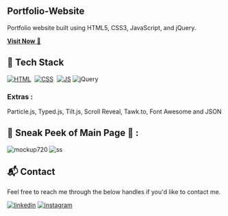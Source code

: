 ## Portfolio-Website
Portfolio website built using HTML5, CSS3, JavaScript, and jQuery.

<a href="https://masao-portfolio.vercel.app/" target="_blank">**Visit Now** 🚀</a>


## 📌 Tech Stack
[![HTML](https://img.shields.io/badge/html5%20-%23E34F26.svg?&style=for-the-badge&logo=html5&logoColor=white)](https://github.com/000jerry000/Portfolio-Website/search?l=html)&nbsp;
[![CSS](https://img.shields.io/badge/css3%20-%231572B6.svg?&style=for-the-badge&logo=css3&logoColor=white)](https://github.com/000jerry000/Portfolio-Website/search?l=css)&nbsp;
[![JS](https://img.shields.io/badge/javascript%20-%23323330.svg?&style=for-the-badge&logo=javascript&logoColor=%23F7DF1E)](https://github.com/000jerry000/Portfolio-Website/search?l=javascript)
<img alt="jQuery" src="https://img.shields.io/badge/jquery-%230769AD.svg?style=for-the-badge&logo=jquery&logoColor=white"/>

### Extras : 
Particle.js, Typed.js, Tilt.js, Scroll Reveal, Tawk.to, Font Awesome and JSON

## 📌 Sneak Peek of Main Page 🙈 :
![mockup720](https://private-user-images.githubusercontent.com/212239080/455139019-87436321-e2ae-47b2-b6ab-8f479761c848.PNG?jwt=eyJhbGciOiJIUzI1NiIsInR5cCI6IkpXVCJ9.eyJpc3MiOiJnaXRodWIuY29tIiwiYXVkIjoicmF3LmdpdGh1YnVzZXJjb250ZW50LmNvbSIsImtleSI6ImtleTUiLCJleHAiOjE3NDk4OTI3OTUsIm5iZiI6MTc0OTg5MjQ5NSwicGF0aCI6Ii8yMTIyMzkwODAvNDU1MTM5MDE5LTg3NDM2MzIxLWUyYWUtNDdiMi1iNmFiLThmNDc5NzYxYzg0OC5QTkc_WC1BbXotQWxnb3JpdGhtPUFXUzQtSE1BQy1TSEEyNTYmWC1BbXotQ3JlZGVudGlhbD1BS0lBVkNPRFlMU0E1M1BRSzRaQSUyRjIwMjUwNjE0JTJGdXMtZWFzdC0xJTJGczMlMkZhd3M0X3JlcXVlc3QmWC1BbXotRGF0ZT0yMDI1MDYxNFQwOTE0NTVaJlgtQW16LUV4cGlyZXM9MzAwJlgtQW16LVNpZ25hdHVyZT1mODEwNzMxYTdlNmU1MWNjYmVmNzE5MGUyMzQ2MWI3MDJiYWQ1MGE2NTUyOTJiYTJkMjlhY2QzZDBjMmQ3YmJjJlgtQW16LVNpZ25lZEhlYWRlcnM9aG9zdCJ9.soB3MvrMPKf0XaThVjBqNs1IgxW0JymTDgWU6WI3fVU)
![ss](https://user-images.githubusercontent.com/64949957/159113640-d92665a8-f614-42b3-8456-66b97fc2e651.png)


<h2>📬 Contact</h2>

Feel free to reach me through the below handles if you'd like to contact me.

[![linkedin](https://img.shields.io/badge/LinkedIn-0077B5?style=for-the-badge&logo=linkedin&logoColor=white)](https://www.linkedin.com/in/jerrytom/e)
[![instagram](https://img.shields.io/badge/Instagram-E4405F?style=for-the-badge&logo=instagram&logoColor=white)](https://www.instagram.com/K.masao.dev)
